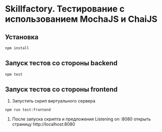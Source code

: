 # Skillfactory. Тестирование с использованием MochaJS и ChaiJS

## Установка
```bash
npm install
```

## Запуск тестов со стороны backend
```bash
npm test
```
## Запуск тестов со стороны frontend

1. Запустить скрип виртуального сервера

```bash
npm run test:frontend
```

1. После запуска скрипта и предложения Listening on :8080 открыть страницу http://localhost:8080
